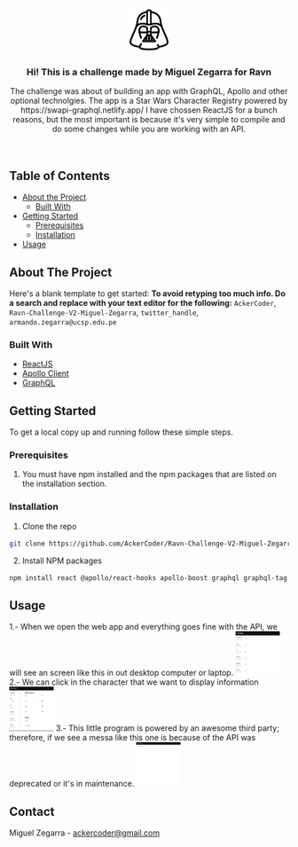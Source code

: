
<!-- PROJECT LOGO -->
<br />
<p align="center">
  <a href="https://github.com/AckerCoder/Ravn-Challenge-V2-Miguel-Zegarra">
    <img src="src/img/logo.png" alt="Logo" width="80" height="80">
  </a>

  <h3 align="center">Hi! This is a challenge made by Miguel Zegarra for Ravn</h3>

  <p align="center">
    The challenge was about of building an app with GraphQL, Apollo and other optional technolgies. The app is a Star Wars Character Registry powered by https://swapi-graphql.netlify.app/ I have chossen ReactJS for a bunch reasons, but the most important is because it's very simple to compile and do some changes while you are working with an API.
    <br />
    <br />
    <br />
  </p>
</p>



<!-- TABLE OF CONTENTS -->
## Table of Contents

* [About the Project](#about-the-project)
  * [Built With](#built-with)
* [Getting Started](#getting-started)
  * [Prerequisites](#prerequisites)
  * [Installation](#installation)
* [Usage](#usage)


<!-- ABOUT THE PROJECT -->
## About The Project

Here's a blank template to get started:
**To avoid retyping too much info. Do a search and replace with your text editor for the following:**
`AckerCoder`, `Ravn-Challenge-V2-Miguel-Zegarra`, `twitter_handle`, `armando.zegarra@ucsp.edu.pe`


### Built With

* [ReactJS](https://reactjs.org/)
* [Apollo Client](https://www.apollographql.com/)
* [GraphQL](https://graphql.org/)



<!-- GETTING STARTED -->
## Getting Started

To get a local copy up and running follow these simple steps.

### Prerequisites
1. You must have npm installed and the npm packages that are listed on the installation section.

### Installation

1. Clone the repo
```sh
git clone https://github.com/AckerCoder/Ravn-Challenge-V2-Miguel-Zegarra.git
```
2. Install NPM packages
```sh
npm install react @apollo/react-hooks apollo-boost graphql graphql-tag normalize.css react-apollo react-bootstrap
```



<!-- USAGE EXAMPLES -->
## Usage

1.- When we open the web app and everything goes fine with the API, we will see an screen like this in out desktop computer or laptop.
<img src="src/img/screen1.png" alt="Logo" width="80" height="80">
2.- We can click in the character that we want to display information
<img src="src/img/screen2.png" alt="Logo" width="80" height="80">
3.- This little program is powered by an awesome third party; therefore, if we see a messa like this one is because of the API was deprecated or it's in maintenance.
<img src="src/img/screen3.png" alt="Logo" width="80" height="80">



<!-- CONTACT -->
## Contact

Miguel Zegarra  - ackercoder@gmail.com

